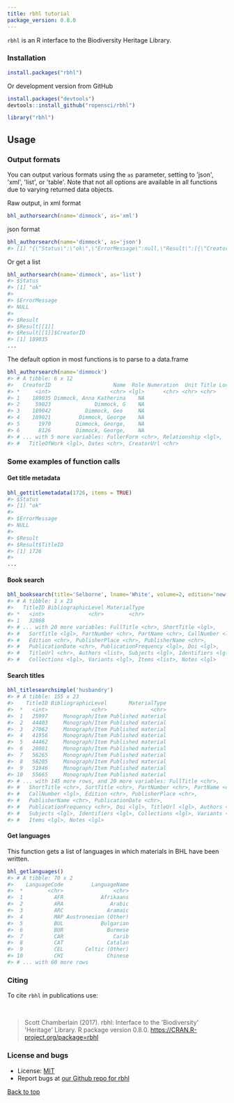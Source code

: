 ```yaml
---
title: rbhl tutorial
package_version: 0.8.0
---
```




`rbhl` is an R interface to the Biodiversity Heritage Library.


### Installation


```r
install.packages("rbhl")
```

Or development version from GitHub


```r
install.packages("devtools")
devtools::install_github("ropensci/rbhl")
```


```r
library("rbhl")
```

## Usage

### Output formats

You can output various formats using the `as` parameter, setting to 'json', 'xml', 'list', or 'table'. Note that not all options are available in all functions due to varying returned data objects.

Raw output, in xml format


```r
bhl_authorsearch(name='dimmock', as='xml')
```

json format


```r
bhl_authorsearch(name='dimmock', as='json')
#> [1] "{\"Status\":\"ok\",\"ErrorMessage\":null,\"Result\":[{\"CreatorID\":189035,\"Name\":\"Dimmock, Anna Katherina\",\"Role\":null,\"Numeration\":\"\",\"Unit\":\"\",\"Title\":\"\",\"Location\":\"\",\"FullerForm\":\"\",\"Relationship\":null,\"TitleOfWork\":null,\"Dates\":\"\",\"CreatorUrl\":\"https://www.biodiversitylibrary.org/creator/189035\"},{\"CreatorID\":59023,\"Name\":\"Dimmock, G\",\"Role\":null,\"Numeration\":\"\",\"Unit\":\"\",\"Title\":\"\",\"Location\":\"\",\"FullerForm\":\"\",\"Relationship\":null,\"TitleOfWork\":null,\"Dates\":\"\",\"CreatorUrl\":\"https://www.biodiversitylibrary.org/creator/59023\"},{\"CreatorID\":189042,\"Name\":\"Dimmock, Geo \",\"Role\":null,\"Numeration\":\"\",\"Unit\":\"\",\"Title\":\"\",\"Location\":\"\",\"FullerForm\":\"\",\"Relationship\":null,\"TitleOfWork\":null,\"Dates\":\"\",\"CreatorUrl\":\"https://www.biodiversitylibrary.org/creator/189042\"},{\"CreatorID\":189021,\"Name\":\"Dimmock, George\",\"Role\":null,\"Numeration\":\"\",\"Unit\":\"\",\"Title\":\"\",\"Location\":\"\",\"FullerForm\":\"\",\"Relationship\":null,\"TitleOfWork\":null,\"Dates\":\"\",\"CreatorUrl\":\"https://www.biodiversitylibrary.org/creator/189021\"},{\"CreatorID\":1970,\"Name\":\"Dimmock, George,\",\"Role\":null,\"Numeration\":\"\",\"Unit\":\"\",\"Title\":\"\",\"Location\":\"\",\"FullerForm\":\"\",\"Relationship\":null,\"TitleOfWork\":null,\"Dates\":\"1852-\",\"CreatorUrl\":\"https://www.biodiversitylibrary.org/creator/1970\"},{\"CreatorID\":8126,\"Name\":\"Dimmock, George,\",\"Role\":null,\"Numeration\":\"\",\"Unit\":\"\",\"Title\":\"\",\"Location\":\"\",\"FullerForm\":\"\",\"Relationship\":null,\"TitleOfWork\":null,\"Dates\":\"1852-1930\",\"CreatorUrl\":\"https://www.biodiversitylibrary.org/creator/8126\"}]}"
```

Or get a list


```r
bhl_authorsearch(name='dimmock', as='list')
#> $Status
#> [1] "ok"
#> 
#> $ErrorMessage
#> NULL
#> 
#> $Result
#> $Result[[1]]
#> $Result[[1]]$CreatorID
#> [1] 189035
...
```

The default option in most functions is to parse to a data.frame


```r
bhl_authorsearch(name='dimmock')
#> # A tibble: 6 x 12
#>   CreatorID                    Name  Role Numeration  Unit Title Location
#> *     <int>                   <chr> <lgl>      <chr> <chr> <chr>    <chr>
#> 1    189035 Dimmock, Anna Katherina    NA                                
#> 2     59023              Dimmock, G    NA                                
#> 3    189042           Dimmock, Geo     NA                                
#> 4    189021         Dimmock, George    NA                                
#> 5      1970        Dimmock, George,    NA                                
#> 6      8126        Dimmock, George,    NA                                
#> # ... with 5 more variables: FullerForm <chr>, Relationship <lgl>,
#> #   TitleOfWork <lgl>, Dates <chr>, CreatorUrl <chr>
```

### Some examples of function calls

#### Get title metadata


```r
bhl_gettitlemetadata(1726, items = TRUE)
#> $Status
#> [1] "ok"
#> 
#> $ErrorMessage
#> NULL
#> 
#> $Result
#> $Result$TitleID
#> [1] 1726
#> 
...
```

#### Book search


```r
bhl_booksearch(title='Selborne', lname='White', volume=2, edition='new', year=1825, collectionid=4, language='eng')
#> # A tibble: 1 x 23
#>   TitleID BibliographicLevel MaterialType
#> *   <int>              <chr>        <chr>
#> 1   32868                                
#> # ... with 20 more variables: FullTitle <chr>, ShortTitle <lgl>,
#> #   SortTitle <lgl>, PartNumber <chr>, PartName <chr>, CallNumber <lgl>,
#> #   Edition <chr>, PublisherPlace <chr>, PublisherName <chr>,
#> #   PublicationDate <chr>, PublicationFrequency <lgl>, Doi <lgl>,
#> #   TitleUrl <chr>, Authors <list>, Subjects <lgl>, Identifiers <lgl>,
#> #   Collections <lgl>, Variants <lgl>, Items <list>, Notes <lgl>
```

#### Search titles


```r
bhl_titlesearchsimple('husbandry')
#> # A tibble: 155 x 23
#>    TitleID BibliographicLevel       MaterialType
#>  *   <int>              <chr>              <chr>
#>  1   25997     Monograph/Item Published material
#>  2   44403     Monograph/Item Published material
#>  3   27062     Monograph/Item Published material
#>  4   41956     Monograph/Item Published material
#>  5   44462     Monograph/Item Published material
#>  6   28081     Monograph/Item Published material
#>  7   56265     Monograph/Item Published material
#>  8   58205     Monograph/Item Published material
#>  9   51946     Monograph/Item Published material
#> 10   55665     Monograph/Item Published material
#> # ... with 145 more rows, and 20 more variables: FullTitle <chr>,
#> #   ShortTitle <chr>, SortTitle <chr>, PartNumber <chr>, PartName <chr>,
#> #   CallNumber <lgl>, Edition <chr>, PublisherPlace <chr>,
#> #   PublisherName <chr>, PublicationDate <chr>,
#> #   PublicationFrequency <chr>, Doi <lgl>, TitleUrl <lgl>, Authors <lgl>,
#> #   Subjects <lgl>, Identifiers <lgl>, Collections <lgl>, Variants <lgl>,
#> #   Items <lgl>, Notes <lgl>
```

#### Get languages

This function gets a list of languages in which materials in BHL have been written.


```r
bhl_getlanguages()
#> # A tibble: 70 x 2
#>    LanguageCode         LanguageName
#>  *        <chr>                <chr>
#>  1          AFR            Afrikaans
#>  2          ARA               Arabic
#>  3          ARC              Aramaic
#>  4          MAP Austronesian (Other)
#>  5          BUL            Bulgarian
#>  6          BUR              Burmese
#>  7          CAR                Carib
#>  8          CAT              Catalan
#>  9          CEL       Celtic (Other)
#> 10          CHI              Chinese
#> # ... with 60 more rows
```

### Citing

To cite `rbhl` in publications use:

<br>

> Scott Chamberlain (2017). rbhl: Interface to the 'Biodiversity'
  'Heritage' Library. R package version 0.8.0.
  https://CRAN.R-project.org/package=rbhl

### License and bugs

* License: [MIT](http://opensource.org/licenses/MIT)
* Report bugs at [our Github repo for rbhl](https://github.com/ropensci/rbhl/issues?state=open)

[Back to top](#top)
